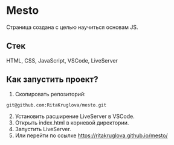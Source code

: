 # Mesto
Страница создана с целью научиться основам JS.
## Стек
HTML, CSS, JavaScript, VSCode, LiveServer
## Как запустить проект?
1. Скопировать репозиторий:
```bash
git@github.com:RitaKruglova/mesto.git
```
2. Установить расширение LiveServer в VSCode.
3. Открыть index.html в корневой директории.
4. Запустить LiveServer.
5. Или перейти по ссылке https://ritakruglova.github.io/mesto/